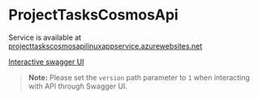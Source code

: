 # ProjectTasksCosmosApi

Service is available at [projecttaskscosmosapilinuxappservice.azurewebsites.net](https://projecttaskscosmosapilinuxappservice.azurewebsites.net)

[Interactive swagger UI](https://projecttaskscosmosapilinuxappservice.azurewebsites.net/swagger/index.html)

> **Note:** Please set the `version` path parameter to `1` when interacting with API through Swagger UI.
